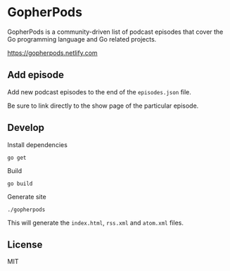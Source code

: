 # GopherPods

GopherPods is a community-driven list of podcast episodes that cover the Go programming language and Go related projects.

https://gopherpods.netlify.com

## Add episode

Add new podcast episodes to the end of the `episodes.json` file.

Be sure to link directly to the show page of the particular episode.

## Develop

Install dependencies

```
go get
```

Build

```
go build
```

Generate site

```
./gopherpods
```

This will generate the `index.html`, `rss.xml` and `atom.xml` files. 


## License

MIT
